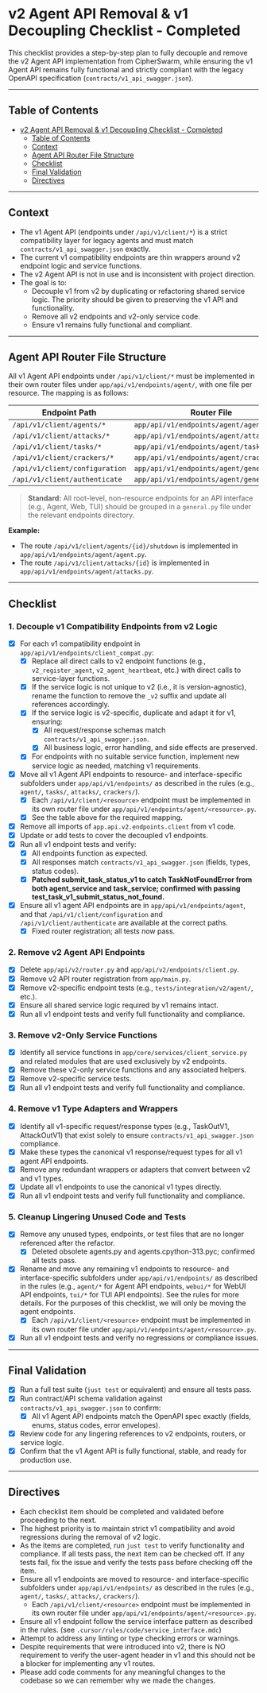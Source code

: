 # v2 Agent API Removal & v1 Decoupling Checklist - Completed

This checklist provides a step-by-step plan to fully decouple and remove the v2 Agent API implementation from CipherSwarm, while ensuring the v1 Agent API remains fully functional and strictly compliant with the legacy OpenAPI specification (`contracts/v1_api_swagger.json`).

---

## Table of Contents

<!-- mdformat-toc start --slug=github --no-anchors --maxlevel=2 --minlevel=1 -->

- [v2 Agent API Removal & v1 Decoupling Checklist - Completed](#v2-agent-api-removal--v1-decoupling-checklist---completed)
  - [Table of Contents](#table-of-contents)
  - [Context](#context)
  - [Agent API Router File Structure](#agent-api-router-file-structure)
  - [Checklist](#checklist)
  - [Final Validation](#final-validation)
  - [Directives](#directives)

<!-- mdformat-toc end -->

---

## Context

- The v1 Agent API (endpoints under `/api/v1/client/*`) is a strict compatibility layer for legacy agents and must match `contracts/v1_api_swagger.json` exactly.
- The current v1 compatibility endpoints are thin wrappers around v2 endpoint logic and service functions.
- The v2 Agent API is not in use and is inconsistent with project direction.
- The goal is to:
    - Decouple v1 from v2 by duplicating or refactoring shared service logic. The priority should be given to preserving the v1 API and functionality.
    - Remove all v2 endpoints and v2-only service code.
    - Ensure v1 remains fully functional and compliant.

---

## Agent API Router File Structure

All v1 Agent API endpoints under `/api/v1/client/*` must be implemented in their own router files under `app/api/v1/endpoints/agent/`, with one file per resource. The mapping is as follows:

| Endpoint Path                  | Router File                              |
| ------------------------------ | ---------------------------------------- |
| `/api/v1/client/agents/*`      | `app/api/v1/endpoints/agent/agent.py`    |
| `/api/v1/client/attacks/*`     | `app/api/v1/endpoints/agent/attacks.py`  |
| `/api/v1/client/tasks/*`       | `app/api/v1/endpoints/agent/tasks.py`    |
| `/api/v1/client/crackers/*`    | `app/api/v1/endpoints/agent/crackers.py` |
| `/api/v1/client/configuration` | `app/api/v1/endpoints/agent/general.py`  |
| `/api/v1/client/authenticate`  | `app/api/v1/endpoints/agent/general.py`  |

> **Standard:** All root-level, non-resource endpoints for an API interface (e.g., Agent, Web, TUI) should be grouped in a `general.py` file under the relevant endpoints directory.

**Example:**

- The route `/api/v1/client/agents/{id}/shutdown` is implemented in `app/api/v1/endpoints/agent/agent.py`.
- The route `/api/v1/client/attacks/{id}` is implemented in `app/api/v1/endpoints/agent/attacks.py`.

---

## Checklist

### 1. Decouple v1 Compatibility Endpoints from v2 Logic

- [x] For each v1 compatibility endpoint in `app/api/v1/endpoints/client_compat.py`:
    - [x] Replace all direct calls to v2 endpoint functions (e.g., `v2_register_agent`, `v2_agent_heartbeat`, etc.) with direct calls to service-layer functions.
    - [x] If the service logic is not unique to v2 (i.e., it is version-agnostic), rename the function to remove the `_v2` suffix and update all references accordingly.
    - [x] If the service logic is v2-specific, duplicate and adapt it for v1, ensuring:
        - [x] All request/response schemas match `contracts/v1_api_swagger.json`.
        - [x] All business logic, error handling, and side effects are preserved.
    - [x] For endpoints with no suitable service function, implement new service logic as needed, matching v1 requirements.
- [x] Move all v1 Agent API endpoints to resource- and interface-specific subfolders under `app/api/v1/endpoints/` as described in the rules (e.g., `agent/`, `tasks/`, `attacks/`, `crackers/`).
    - [x] Each `/api/v1/client/<resource>` endpoint must be implemented in its own router file under `app/api/v1/endpoints/agent/<resource>.py`.
    - [x] See the table above for the required mapping.
- [x] Remove all imports of `app.api.v2.endpoints.client` from v1 code.
- [x] Update or add tests to cover the decoupled v1 endpoints.
- [x] Run all v1 endpoint tests and verify:
    - [x] All endpoints function as expected.
    - [x] All responses match `contracts/v1_api_swagger.json` (fields, types, status codes).
    - [x] **Patched submit_task_status_v1 to catch TaskNotFoundError from both agent_service and task_service; confirmed with passing test_task_v1_submit_status_not_found.**
- [x] Ensure all v1 agent API endpoints are in `app/api/v1/endpoints/agent`, and that `/api/v1/client/configuration` and `/api/v1/client/authenticate` are available at the correct paths.
    - [x] Fixed router registration; all tests now pass.

### 2. Remove v2 Agent API Endpoints

- [x] Delete `app/api/v2/router.py` and `app/api/v2/endpoints/client.py`.
- [x] Remove v2 API router registration from `app/main.py`.
- [x] Remove v2-specific endpoint tests (e.g., `tests/integration/v2/agent/`, etc.).
- [x] Ensure all shared service logic required by v1 remains intact.
- [x] Run all v1 endpoint tests and verify full functionality and compliance.

### 3. Remove v2-Only Service Functions

- [x] Identify all service functions in `app/core/services/client_service.py` and related modules that are used exclusively by v2 endpoints.
- [x] Remove these v2-only service functions and any associated helpers.
- [x] Remove v2-specific service tests.
- [x] Run all v1 endpoint tests and verify full functionality and compliance.

### 4. Remove v1 Type Adapters and Wrappers

- [x] Identify all v1-specific request/response types (e.g., TaskOutV1, AttackOutV1) that exist solely to ensure `contracts/v1_api_swagger.json` compliance.
- [x] Make these types the canonical v1 response/request types for all v1 agent API endpoints.
- [x] Remove any redundant wrappers or adapters that convert between v2 and v1 types.
- [x] Update all v1 endpoints to use the canonical v1 types directly.
- [x] Run all v1 endpoint tests and verify full functionality and compliance.

### 5. Cleanup Lingering Unused Code and Tests

- [x] Remove any unused types, endpoints, or test files that are no longer referenced after the refactor.
    - [x] Deleted obsolete agents.py and agents.cpython-313.pyc; confirmed all tests pass.
- [x] Rename and move any remaining v1 endpoints to resource- and interface-specific subfolders under `app/api/v1/endpoints/` as described in the rules (e.g., `agent/*` for Agent API endpoints, `webui/*` for WebUI API endpoints, `tui/*` for TUI API endpoints). See the rules for more details. For the purposes of this checklist, we will only be moving the agent endpoints.
    - [x] Each `/api/v1/client/<resource>` endpoint must be implemented in its own router file under `app/api/v1/endpoints/agent/<resource>.py`.
- [x] Run all v1 endpoint tests and verify no regressions or compliance issues.

---

## Final Validation

- [x] Run a full test suite (`just test` or equivalent) and ensure all tests pass.
- [x] Run contract/API schema validation against `contracts/v1_api_swagger.json` to confirm:
    - [x] All v1 Agent API endpoints match the OpenAPI spec exactly (fields, enums, status codes, error envelopes).
- [x] Review code for any lingering references to v2 endpoints, routers, or service logic.
- [x] Confirm that the v1 Agent API is fully functional, stable, and ready for production use.

<!--
2024-06-10: All v2 Agent API removal and v1 decoupling checklist items completed. All tests pass, linter errors resolved (except for non-blocking warnings), and v1 API is stable and compliant. -- Skirmish
-->

---

## Directives

- Each checklist item should be completed and validated before proceeding to the next.
- The highest priority is to maintain strict v1 compatibility and avoid regressions during the removal of v2 logic.
- As the items are completed, run `just test` to verify functionality and compliance. If all tests pass, the next item can be checked off. If any tests fail, fix the issue and verify the tests pass before checking off the item.
- Ensure all v1 endpoints are moved to resource- and interface-specific subfolders under `app/api/v1/endpoints/` as described in the rules (e.g., `agent/`, `tasks/`, `attacks/`, `crackers/`).
    - Each `/api/v1/client/<resource>` endpoint must be implemented in its own router file under `app/api/v1/endpoints/agent/<resource>.py`.
- Ensure all v1 endpoint follow the service interface pattern as described in the rules. (see `.cursor/rules/code/service_interface.mdc`)
- Attempt to address any linting or type checking errors or warnings.
- Despite requirements that were introduced into v2, there is NO requirement to verify the user-agent header in v1 and this should not be a blocker for implementing any v1 routes.
- Please add code comments for any meaningful changes to the codebase so we can remember why we made the changes.

